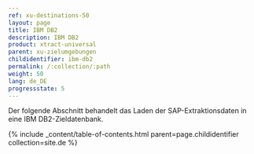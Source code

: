```yaml
---
ref: xu-destinations-50
layout: page
title: IBM DB2
description: IBM DB2
product: xtract-universal
parent: xu-zielumgebungen
childidentifier: ibm-db2
permalink: /:collection/:path
weight: 50
lang: de_DE
progressstate: 5
---
```


Der folgende Abschnitt behandelt das Laden der SAP-Extraktionsdaten in eine IBM DB2-Zieldatenbank.


{% include _content/table-of-contents.html parent=page.childidentifier collection=site.de %}